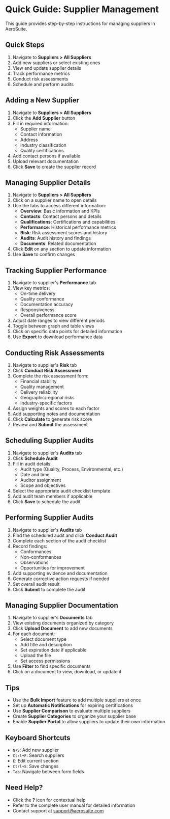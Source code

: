 # Quick Guide: Supplier Management

This guide provides step-by-step instructions for managing suppliers in AeroSuite.

## Quick Steps

1. Navigate to **Suppliers > All Suppliers**
2. Add new suppliers or select existing ones
3. View and update supplier details
4. Track performance metrics
5. Conduct risk assessments
6. Schedule and perform audits

## Adding a New Supplier

1. Navigate to **Suppliers > All Suppliers**
2. Click the **Add Supplier** button
3. Fill in required information:
   - Supplier name
   - Contact information
   - Address
   - Industry classification
   - Quality certifications
4. Add contact persons if available
5. Upload relevant documentation
6. Click **Save** to create the supplier record

## Managing Supplier Details

1. Navigate to **Suppliers > All Suppliers**
2. Click on a supplier name to open details
3. Use the tabs to access different information:
   - **Overview**: Basic information and KPIs
   - **Contacts**: Contact persons and details
   - **Qualifications**: Certifications and capabilities
   - **Performance**: Historical performance metrics
   - **Risk**: Risk assessment scores and history
   - **Audits**: Audit history and findings
   - **Documents**: Related documentation
4. Click **Edit** on any section to update information
5. Use **Save** to confirm changes

## Tracking Supplier Performance

1. Navigate to supplier's **Performance** tab
2. View key metrics:
   - On-time delivery
   - Quality conformance
   - Documentation accuracy
   - Responsiveness
   - Overall performance score
3. Adjust date ranges to view different periods
4. Toggle between graph and table views
5. Click on specific data points for detailed information
6. Use **Export** to download performance data

## Conducting Risk Assessments

1. Navigate to supplier's **Risk** tab
2. Click **Conduct Risk Assessment**
3. Complete the risk assessment form:
   - Financial stability
   - Quality management
   - Delivery reliability
   - Geographic/regional risks
   - Industry-specific factors
4. Assign weights and scores to each factor
5. Add supporting notes and documentation
6. Click **Calculate** to generate risk score
7. Review and **Submit** the assessment

## Scheduling Supplier Audits

1. Navigate to supplier's **Audits** tab
2. Click **Schedule Audit**
3. Fill in audit details:
   - Audit type (Quality, Process, Environmental, etc.)
   - Date and time
   - Auditor assignment
   - Scope and objectives
4. Select the appropriate audit checklist template
5. Add audit team members if applicable
6. Click **Save** to schedule the audit

## Performing Supplier Audits

1. Navigate to supplier's **Audits** tab
2. Find the scheduled audit and click **Conduct Audit**
3. Complete each section of the audit checklist
4. Record findings:
   - Conformances
   - Non-conformances
   - Observations
   - Opportunities for improvement
5. Add supporting evidence and documentation
6. Generate corrective action requests if needed
7. Set overall audit result
8. Click **Submit** to complete the audit

## Managing Supplier Documentation

1. Navigate to supplier's **Documents** tab
2. View existing documents organized by category
3. Click **Upload Document** to add new documents
4. For each document:
   - Select document type
   - Add title and description
   - Set expiration date if applicable
   - Upload the file
   - Set access permissions
5. Use **Filter** to find specific documents
6. Click on a document to view, download, or update it

## Tips

- Use the **Bulk Import** feature to add multiple suppliers at once
- Set up **Automatic Notifications** for expiring certifications
- Use **Supplier Comparison** to evaluate multiple suppliers
- Create **Supplier Categories** to organize your supplier base
- Enable **Supplier Portal** to allow suppliers to update their own information

## Keyboard Shortcuts

- `N+S`: Add new supplier
- `Ctrl+F`: Search suppliers
- `E`: Edit current section
- `Ctrl+S`: Save changes
- `Tab`: Navigate between form fields

## Need Help?

- Click the **?** icon for contextual help
- Refer to the complete user manual for detailed information
- Contact support at support@aerosuite.com 